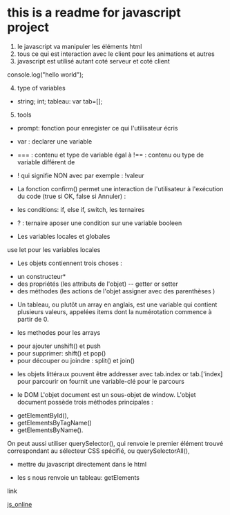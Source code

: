 # this is a readme for javascript project

1. le javascript va manipuler les éléments html
2. tous ce qui est interaction avec le client pour les animations et autres
3. javascript est utilisé autant coté serveur et coté client

console.log("hello world");

4. type of variables
- string; int; tableau: var tab=[];

5. tools

* prompt: fonction pour enregister ce qui l'utilisateur écris

* var : declarer une variable

* === : contenu et type de
variable égal à
!== : contenu ou type
de variable différent de

* ! qui signifie NON avec par exemple : !valeur

* La fonction confirm() permet une interaction de l'utilisateur à l'exécution du code
(true si OK, false si Annuler) :

* les conditions: if, else if, switch, les ternaires

*  ? : ternaire aposer une condition sur une variable booleen

* Les variables locales et globales

use let pour les variables locales

* Les objets contiennent trois choses :
- un constructeur*
- des propriétés (les attributs de l'objet) -- getter or setter
- des méthodes (les actions de l'objet assigner avec des parenthèses )

* Un tableau, ou plutôt un array en anglais, est une variable qui contient plusieurs
valeurs, appelées items dont la numérotation commence à partir de 0.

* les methodes pour les arrays 
- pour ajouter unshift() et push 
- pour supprimer: shift() et pop()
- pour découper ou joindre :  split() et join() 

* les objets littéraux pouvent être addresser avec tab.index or tab.['index] pour parcourir on fournit une variable-clé pour le parcours

* le DOM
L'objet document est un sous-objet de window. L'objet document possède trois méthodes
principales : 
- getElementById(),
- getElementsByTagName() 
- getElementsByName().

On peut aussi utiliser querySelector(), qui renvoie le premier élément trouvé correspondant
au sélecteur CSS spécifié, ou querySelectorAll(),

* mettre du javascript directement dans le html 

<body onload="alert('Bonjour');">

* les s nous renvoie un tableau: getElements


link

[js_online](https://jsfiddle.net/)